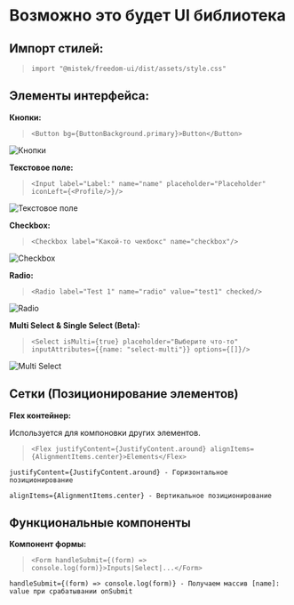 # Возможно это будет UI библиотека

## Импорт стилей:

>`import "@mistek/freedom-ui/dist/assets/style.css"`

## Элементы интерфейса:

**Кнопки:**

>`<Button bg={ButtonBackground.primary}>Button</Button>`

![Кнопки](https://s.iimg.su/s/13/Ak8uet55kAJkCV2dGAqpxWYcrqpm7gVv85qttaPR.png)

**Текстовое поле:**

>`<Input label="Label:" name="name" placeholder="Placeholder" iconLeft={<Profile/>}/>`

![Текстовое поле](https://s.iimg.su/s/13/5emM2ylsmhQkS4b7NwmlXlkwuHp88G1vqvkUHmsM.jpg)

**Checkbox:**

>`<Checkbox label="Какой-то чекбокс" name="checkbox"/>`

![Checkbox](https://s.iimg.su/s/11/I2LQGd247kLolNzhrslsCCtyRrtd1yjjrC2IyFFd.png)

**Radio:**

>`<Radio label="Test 1" name="radio" value="test1" checked/>`

![Radio](https://s.iimg.su/s/11/63KGillQbiyOdo0w0gXfCKAJFzZ2PfgXsMBg6ovq.png)

**Multi Select & Single Select (Beta):**

>`<Select isMulti={true} placeholder="Выберите что-то" inputAttributes={{name: "select-multi"}} options={[]}/>`

![Multi Select](https://s2.radikal.cloud/2024/09/11/bandicam-2024-09-11-23-20-33-065.gif)

## Сетки (Позиционирование элементов)

**Flex контейнер:**

Используется для компоновки других элементов.

>`<Flex justifyContent={JustifyContent.around} alignItems={AlignmentItems.center}>Elements</Flex>`

`justifyContent={JustifyContent.around} - Горизонтальное позиционирование`

`alignItems={AlignmentItems.center} - Вертикальное позиционирование`

## Функциональные компоненты

**Компонент формы:**

>`<Form handleSubmit={(form) => console.log(form)}>Inputs|Select|...</Form>`

`handleSubmit={(form) => console.log(form)} - Получаем массив [name]: value при срабатывании onSubmit`